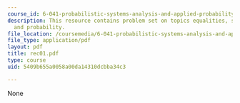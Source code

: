 ```yaml
---
course_id: 6-041-probabilistic-systems-analysis-and-applied-probability-spring-2006
description: This resource contains problem set on topics equalities, six-sided die
  and probability.
file_location: /coursemedia/6-041-probabilistic-systems-analysis-and-applied-probability-spring-2006/5409b655a0058a00da14310dcbba34c3_rec01.pdf
file_type: application/pdf
layout: pdf
title: rec01.pdf
type: course
uid: 5409b655a0058a00da14310dcbba34c3

---
```

None